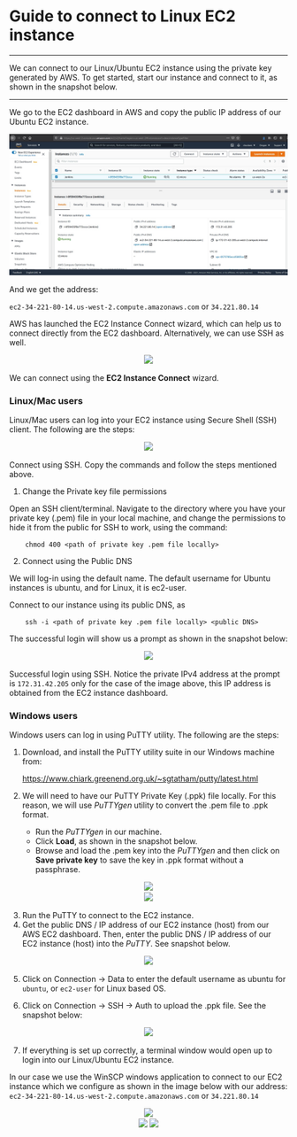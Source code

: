 # Guide to connect to Linux EC2 instance
---
We can connect to our Linux/Ubuntu EC2 instance using the private key generated by AWS. To get started, start our instance and connect to it, as shown in the snapshot below.

---

We go to the EC2 dashboard in AWS and copy the public IP address of our Ubuntu EC2 instance.

<p align="center">
    <img src ="./images/EC2Connect1.jpg" />
</p>

And we get the address:

```ec2-34-221-80-14.us-west-2.compute.amazonaws.com``` or ```34.221.80.14```

AWS has launched the EC2 Instance Connect wizard, which can help us to connect directly from the EC2 dashboard. Alternatively, we can use SSH as well.

<p align="center">
    <img src ="./images/EC2Connect2.jpg" />
</p>

We can connect using the **EC2 Instance Connect** wizard.

### Linux/Mac users

Linux/Mac users can log into your EC2 instance using Secure Shell (SSH) client. The following are the steps:

<p align="center">
    <img src ="./images/EC2Connect3.jpg" />
</p>

Connect using SSH. Copy the commands and follow the steps mentioned above.

1. Change the Private key file permissions

Open an SSH client/terminal. Navigate to the directory where you have your private key (.pem) file in your local machine, and change the permissions to hide it from the public for SSH to work, using the command:

```
    chmod 400 <path of private key .pem file locally>
```

2. Connect using the Public DNS

We will log-in using the default name. The default username for Ubuntu instances is ubuntu, and for Linux, it is ec2-user.

Connect to our instance using its public DNS, as

```
    ssh -i <path of private key .pem file locally> <public DNS>
```

The successful login will show us a prompt as shown in the snapshot below:

<p align="center">
    <img src ="./images/EC2Connect4.jpg" />
</p>

Successful login using SSH. Notice the private IPv4 address at the prompt is ```172.31.42.205``` only for the case of the image above, this IP address is obtained from the EC2 instance dashboard.

### Windows users

Windows users can log in using PuTTY utility. The following are the steps:

1. Download, and install the PuTTY utility suite in our Windows machine from:

    https://www.chiark.greenend.org.uk/~sgtatham/putty/latest.html

2. We will need to have our PuTTY Private Key (.ppk) file locally. For this reason, we will use _PuTTYgen_ utility to convert the .pem file to .ppk format.

	- Run the _PuTTYgen_ in our machine.
	- Click **Load**, as shown in the snapshot below.
	- Browse and load the .pem key into the _PuTTYgen_ and then click on **Save private key** to save the key in .ppk format without a passphrase.

<p align="center">
    <img src ="./images/EC2Connect5.jpg" /><br>
	<img src ="./images/EC2Connect6.jpg" />
</p>
 
3. Run the PuTTY to connect to the EC2 instance.
4. Get the public DNS / IP address of our EC2 instance (host) from our AWS EC2 dashboard. Then, enter the public DNS / IP address of our EC2 instance (host) into the _PuTTY_. See snapshot below.

<p align="center">
    <img src ="./images/EC2Connect7.jpg" />
</p>

5. Click on Connection → Data to enter the default username as ubuntu for ```ubuntu```, or ```ec2-user``` for Linux based OS.

6. Click on Connection → SSH → Auth to upload the .ppk file. See the snapshot below:

<p align="center">
    <img src ="./images/EC2Connect8.jpg" />
</p>

7. If everything is set up correctly, a terminal window would open up to login into our Linux/Ubuntu EC2 instance.

In our case we use the WinSCP windows application to connect to our EC2 instance which we configure as shown in the image below with our address: ```ec2-34-221-80-14.us-west-2.compute.amazonaws.com``` or ```34.221.80.14```

<p align="center">
    <img src ="./images/EC2Connect9.jpg" /><br>
	<img src ="./images/EC2Connect4.jpg" />
	<img src ="./images/EC2Connect10.jpg" />
</p>